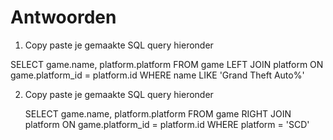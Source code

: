 # Antwoorden

1. Copy paste je gemaakte SQL query hieronder
   
SELECT game.name, platform.platform FROM game LEFT JOIN platform ON game.platform_id = platform.id WHERE name LIKE 'Grand Theft Auto%'

2. Copy paste je gemaakte SQL query hieronder
   
   SELECT game.name, platform.platform FROM game RIGHT JOIN platform ON game.platform_id = platform.id WHERE platform = 'SCD'
